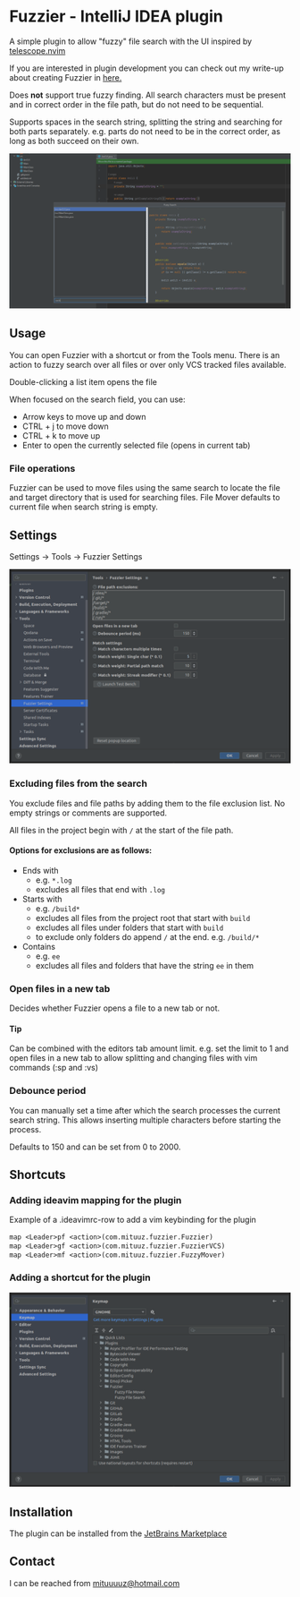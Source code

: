 # Fuzzier - IntelliJ IDEA plugin
A simple plugin to allow "fuzzy" file search with the UI inspired by [telescope.nvim](https://github.com/nvim-telescope/telescope.nvim)

If you are interested in plugin development you can check out my write-up about creating Fuzzier in [here.](https://mituuz.com/content/fuzzier_development.html)

Does **not** support true fuzzy finding. All search characters must be present and in correct order in the file path, 
but do not need to be sequential.

Supports spaces in the search string, splitting the string and searching for both parts separately. 
e.g. parts do not need to be in the correct order, as long as both succeed on their own.

![The UI consist of three parts. A file list on the top left, search field on the bottom left and the preview pane on the right](assets/FuzzierUI.png "An image of the plugin UI")

## Usage
You can open Fuzzier with a shortcut or from the Tools menu. There is an action to fuzzy search over all files or over
only VCS tracked files available.

Double-clicking a list item opens the file

When focused on the search field, you can use:
- Arrow keys to move up and down
- CTRL + j to move down
- CTRL + k to move up
- Enter to open the currently selected file (opens in current tab)

### File operations
Fuzzier can be used to move files using the same search to locate the file and target directory that is used for 
searching files. File Mover defaults to current file when search string is empty.

## Settings
Settings → Tools → Fuzzier Settings

![A picture of the IntelliJ IDEA settings, showing Fuzzier settings](assets/FuzzierSettings.png "An image of the IntelliJ IDEA settings")

### Excluding files from the search
You exclude files and file paths by adding them to the file exclusion list.
No empty strings or comments are supported.

All files in the project begin with `/` at the start of the file path.

#### Options for exclusions are as follows:
- Ends with
  - e.g. `*.log`
  - excludes all files that end with `.log`
- Starts with
  - e.g. `/build*`
  - excludes all files from the project root that start with `build`
  - excludes all files under folders that start with `build`
  - to exclude only folders do append `/` at the end. e.g. `/build/*`
- Contains
  - e.g. `ee`
  - excludes all files and folders that have the string `ee` in them

### Open files in a new tab
Decides whether Fuzzier opens a file to a new tab or not.

#### Tip
Can be combined with the editors tab amount limit. e.g. set the limit to 1 and open files in a new tab to allow splitting and changing files with vim commands (:sp and :vs)

### Debounce period
You can manually set a time after which the search processes the current search string. 
This allows inserting multiple characters before starting the process.

Defaults to 150 and can be set from 0 to 2000.

## Shortcuts
### Adding ideavim mapping for the plugin
Example of a .ideavimrc-row to add a vim keybinding for the plugin
```
map <Leader>pf <action>(com.mituuz.fuzzier.Fuzzier)
map <Leader>gf <action>(com.mituuz.fuzzier.FuzzierVCS)
map <Leader>mf <action>(com.mituuz.fuzzier.FuzzyMover)
```

### Adding a shortcut for the plugin
![A picture of the IntelliJ IDEA settings, showing where to set the shortcut](assets/Shortcut.png "An image of the IntelliJ IDEA settings")

## Installation
The plugin can be installed from the [JetBrains Marketplace](https://plugins.jetbrains.com/plugin/23451-fuzzier)

## Contact
I can be reached from <mituuuuz@hotmail.com>
